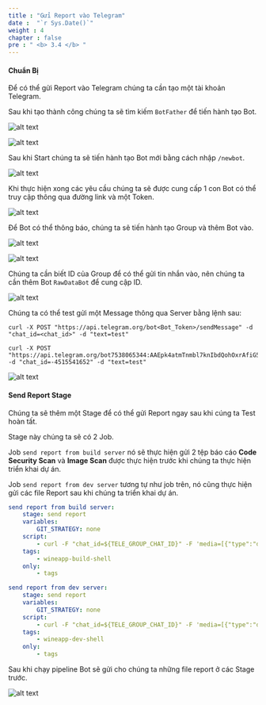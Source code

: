 ```yaml
---
title : "Gửi Report vào Telegram"
date :  "`r Sys.Date()`" 
weight : 4 
chapter : false
pre : " <b> 3.4 </b> "
---
```


#### Chuẩn Bị

Để có thể gửi Report vào Telegram chúng ta cần tạo một tài khoản Telegram.

Sau khi tạo thành công chúng ta sẽ tìm kiếm `BotFather` để tiến hành tạo Bot.

![alt text](/images/3-pipeline/3.4-send-report/3-4-1.png)

![alt text](/images/3-pipeline/3.4-send-report/3-4-2.png)

Sau khi Start chúng ta sẽ tiến hành tạo Bot mới bằng cách nhập `/newbot`.

![alt text](/images/3-pipeline/3.4-send-report/3-4-3.png)

Khi thực hiện xong các yêu cầu chúng ta sẽ được cung cấp 1 con Bot có thể truy cập thông qua đường link và một Token.

![alt text](/images/3-pipeline/3.4-send-report/3-4-4.png)

Để Bot có thể thông báo, chúng ta sẽ tiến hành tạo Group và thêm Bot vào.

![alt text](/images/3-pipeline/3.4-send-report/3-4-5.png)

![alt text](/images/3-pipeline/3.4-send-report/3-4-6.png)

Chúng ta cần biết ID của Group để có thể gửi tin nhắn vào, nên chúng ta cần thêm Bot `RawDataBot` để cung cập ID.

![alt text](/images/3-pipeline/3.4-send-report/3-4-7.png)

Chúng ta có thể test gửi một Message thông qua Server bằng lệnh sau:
```
curl -X POST "https://api.telegram.org/bot<Bot_Token>/sendMessage" -d "chat_id=<chat_id>" -d "text=test"
```

```
curl -X POST "https://api.telegram.org/bot7538065344:AAEpk4atmTnmbl7knIbdQohOxrAfiG5tKi4/sendMessage" -d "chat_id=-4515541652" -d "text=test"
```

![alt text](/images/3-pipeline/3.4-send-report/3-4-8.png)

#### Send Report Stage

Chúng ta sẽ thêm một Stage để có thể gửi Report ngay sau khi cúng ta Test hoàn tất.

Stage này chúng ta sẽ có 2 Job.

Job `send report from build server` nó sẽ thực hiện gửi 2 tệp báo cáo **Code Security Scan** và **Image Scan** được thực hiện trước khi chúng ta thực hiện triển khai dự án.

Job `send report from dev server` tương tự như job trên, nó cũng thực hiện gửi các file Report sau khi chúng ta triển khai dự án.

```yml
send report from build server:
    stage: send report
    variables:
        GIT_STRATEGY: none
    script:
        - curl -F "chat_id=${TELE_GROUP_CHAT_ID}" -F 'media=[{"type":"document","media":"attach://file1"}, {"type":"document","media":"attach://file2"}]' -F "file1=@$(pwd)/${SNYK_SECURITY_SCAN_REPORT}.html" -F "file2=@$(pwd)/${TRIVYFS_SCAN_IMAGE_REPORT}.html" "https://api.telegram.org/bot${API_BOT}/sendMediaGroup"
    tags:
        - wineapp-build-shell
    only:
        - tags
```

```yml
send report from dev server:
    stage: send report
    variables:
        GIT_STRATEGY: none
    script:
        - curl -F "chat_id=${TELE_GROUP_CHAT_ID}" -F 'media=[{"type":"document","media":"attach://file1"}, {"type":"document","media":"attach://file2"}, {"type":"document","media":"attach://file3"}]' -F "file1=@$(pwd)/${ARACHNI_WEBSITE_REPORT}.html.zip" -F "file2=@$(pwd)/${K6_PERFORMANCE_TEST_REPORT}.html" -F "file3=@$(pwd)/${K6_PERFORMANCE_TEST_REPORT}.csv" "https://api.telegram.org/bot${API_BOT}/sendMediaGroup"
    tags:
        - wineapp-dev-shell
    only:
        - tags
```

Sau khi chạy pipeline Bot sẽ gửi cho chúng ta những file report ở các Stage trước.

![alt text](/images/3-pipeline/3.4-send-report/3-4-9.png)



